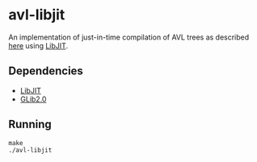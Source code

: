 # avl-libjit

An implementation of just-in-time compilation of AVL trees as described 
[here](https://blog.christianperone.com/2009/11/a-method-for-jiting-algorithms-and-data-structures-with-llvm/) 
using [LibJIT](https://www.gnu.org/software/libjit/doc/libjit.html).

## Dependencies

* [LibJIT](https://www.gnu.org/software/libjit/doc/libjit.html)
* [GLib2.0](https://docs.gtk.org/glib/)

## Running

```shell
make
./avl-libjit
```